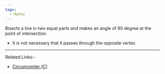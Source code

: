 ```yaml
---
tags:
  - Maths
---
```

Bisects a line in two equal parts and makes an angle of 90 degree at the point of intersection. 
- It is not necessary that it passes through the opposite vertex.

---
Related Links:-
- [Circumcenter (C)](../Straight%20Line/Circumcenter%20(C).md) 
